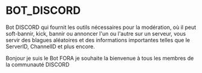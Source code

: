 # BOT_DISCORD
 Bot DISCORD qui fournit les outils nécessaires pour la modération, où il peut soft-bannir, kick, bannir ou annoncer l'un ou l'autre sur un serveur, vous servir des blagues aléatoires et des informations importantes telles que le ServerID, ChannelID et plus encore.
 
 Bonjour je suis le Bot FORA je souhaite la bienvenue à tous les membres de la communauté DISCORD
